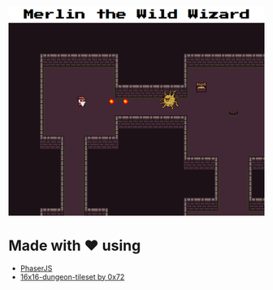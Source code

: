 ![screenshot.png](screenshot.png)

# Made with ❤ using

- [PhaserJS](https://phaser.io/learn)
- [16x16-dungeon-tileset by 0x72](https://0x72.itch.io/16x16-dungeon-tileset)
